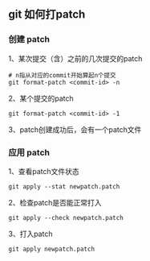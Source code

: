 ## git 如何打patch

### 创建 patch

1、某次提交（含）之前的几次提交的patch
```shell
# n指从对应的commit开始算起n个提交
git format-patch <commit-id> -n
```

2、某个提交的patch
```shell
git format-patch <commit-id> -1
```
3、patch创建成功后，会有一个patch文件

### 应用 patch
1、查看patch文件状态
```shell
git apply --stat newpatch.patch
```
2、检查patch是否能正常打入
```shell
git apply --check newpatch.patch
```
3、打入patch
```shell
git apply newpatch.patch
```